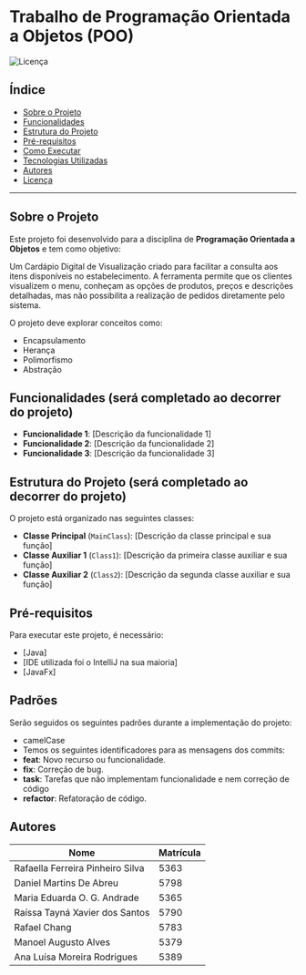 # Trabalho de Programação Orientada a Objetos (POO)

![Licença](https://img.shields.io/badge/Licença-MIT-blue.svg)

## Índice
- [Sobre o Projeto](#sobre-o-projeto)
- [Funcionalidades](#funcionalidades)
- [Estrutura do Projeto](#estrutura-do-projeto)
- [Pré-requisitos](#pré-requisitos)
- [Como Executar](#como-executar)
- [Tecnologias Utilizadas](#tecnologias-utilizadas)
- [Autores](#autores)
- [Licença](#licença)

---

## Sobre o Projeto
Este projeto foi desenvolvido para a disciplina de **Programação Orientada a Objetos** e tem como objetivo:

Um Cardápio Digital de Visualização criado para facilitar a consulta aos itens disponíveis no estabelecimento. 
A ferramenta permite que os clientes visualizem o menu, conheçam as opções de produtos, preços e descrições detalhadas, mas não possibilita a realização de pedidos diretamente pelo sistema.

O projeto deve explorar conceitos como:
- Encapsulamento
- Herança
- Polimorfismo
- Abstração

## Funcionalidades (será completado  ao decorrer do projeto)
- **Funcionalidade 1**: [Descrição da funcionalidade 1]
- **Funcionalidade 2**: [Descrição da funcionalidade 2]
- **Funcionalidade 3**: [Descrição da funcionalidade 3]

## Estrutura do Projeto (será completado ao decorrer do projeto)
O projeto está organizado nas seguintes classes:
- **Classe Principal** (`MainClass`): [Descrição da classe principal e sua função]
- **Classe Auxiliar 1** (`Class1`): [Descrição da primeira classe auxiliar e sua função]
- **Classe Auxiliar 2** (`Class2`): [Descrição da segunda classe auxiliar e sua função]

## Pré-requisitos
Para executar este projeto, é necessário:
- [Java]
- [IDE utilizada foi o IntelliJ na sua maioria]
- [JavaFx]


## Padrões
Serão seguidos os seguintes padrões durante a implementação do projeto:
- camelCase
- Temos os seguintes identificadores para as mensagens dos commits:
- **feat**: Novo recurso ou funcionalidade.
- **fix**: Correção de bug.
- **task**: Tarefas que não implementam funcionalidade e nem correção de código
- **refactor**: Refatoração de código.

## Autores
| Nome                             | Matrícula |
|----------------------------------|-----------|
| Rafaella Ferreira Pinheiro Silva | 5363      |
| Daniel Martins De Abreu          | 5798      |
| Maria Eduarda O. G. Andrade      | 5365      |
| Raíssa Tayná Xavier dos Santos   | 5790      |
| Rafael Chang                     | 5783      |
| Manoel Augusto Alves             | 5379      |
| Ana Luísa Moreira Rodrigues      | 5389      |


